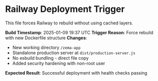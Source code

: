 # Railway Deployment Trigger

This file forces Railway to rebuild without using cached layers.

**Build Timestamp**: 2025-01-09 19:37 UTC
**Trigger Reason**: Force rebuild with new Dockerfile structure
**Changes**: 
- New working directory `/zema-app`
- Standalone production server at `dist/production-server.js`
- No esbuild bundling - direct file copy
- Added security hardening with non-root user

**Expected Result**: Successful deployment with health checks passing